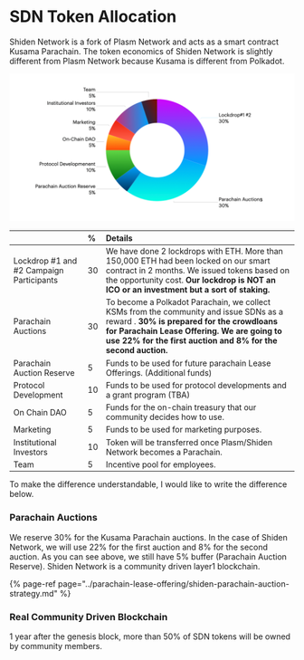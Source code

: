 # SDN Token Allocation

Shiden Network is a fork of Plasm Network and  acts as a smart contract Kusama Parachain. The token economics of Shiden Network is slightly different from Plasm Network because Kusama is different from Polkadot.

![](../../.gitbook/assets/screen-shot-2021-05-19-at-14.15.09.png)

|  | % | Details |
| :--- | :--- | :--- |
| Lockdrop \#1 and \#2 Campaign  Participants | 30 | We have done 2 lockdrops with ETH. More than 150,000 ETH had been locked on our smart contract in 2 months. We issued tokens based on the opportunity cost. **Our lockdrop is NOT an ICO or an investment but a sort of staking.** |
| Parachain Auctions | 30 | To become a Polkadot Parachain, we collect KSMs from the community and issue SDNs as a reward . **30% is prepared for the crowdloans for Parachain Lease Offering. We are going to use 22% for the first auction and 8% for the second auction.** |
| Parachain Auction Reserve | 5 | Funds to be used for future parachain Lease Offerings. \(Additional funds\) |
| Protocol Development | 10 | Funds to be used for protocol developments and a grant program \(TBA\) |
| On Chain DAO | 5 | Funds for the on-chain treasury that our community decides how to use.  |
| Marketing | 5 | Funds to be used for marketing purposes. |
| Institutional Investors | 10 | Token will be transferred once  Plasm/Shiden Network becomes a Parachain.  |
| Team | 5 | Incentive pool for employees.  |

To make the difference understandable, I would like to write the difference below.

###  Parachain Auctions

We reserve 30% for the Kusama Parachain auctions. In the case of Shiden Network, we will use 22% for the first auction and 8% for the second auction. As you can see above, we still have 5% buffer \(Parachain Auction Reserve\).  Shiden Network is a community driven layer1 blockchain. 

{% page-ref page="../parachain-lease-offering/shiden-parachain-auction-strategy.md" %}

### Real Community Driven Blockchain

1 year after the genesis block, more than 50% of SDN tokens will be owned by community members. 

